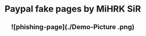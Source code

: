 <h1 align="center"> Paypal fake pages by MiHRK SiR </h1>
<h2 align="center"> ![phishing-page](./Demo-Picture .png) </h2>
